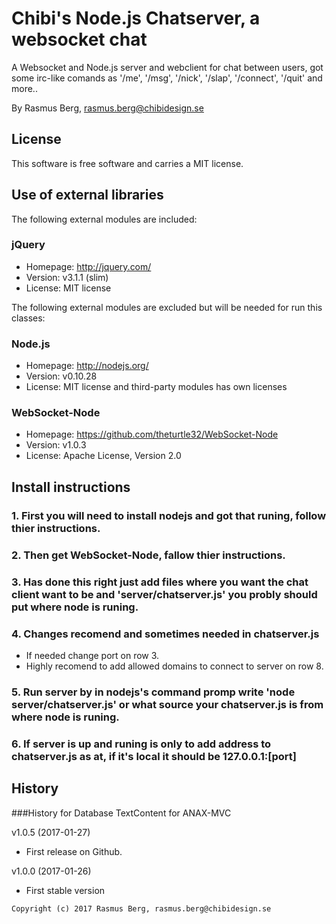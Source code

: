 Chibi's Node.js Chatserver, a websocket chat
============================================

A Websocket and Node.js server and webclient for chat between users,
got some irc-like comands as '/me', '/msg', '/nick', '/slap', '/connect', '/quit' and more..


By Rasmus Berg, rasmus.berg@chibidesign.se


License
------------------

This software is free software and carries a MIT license.


Use of external libraries
-----------------------------------

The following external modules are included:

### jQuery
* Homepage: http://jquery.com/
* Version: v3.1.1 (slim)
* License: MIT license

The following external modules are excluded but will be needed for run this classes:

### Node.js
* Homepage: http://nodejs.org/
* Version: v0.10.28 
* License: MIT license and third-party modules has own licenses

### WebSocket-Node
* Homepage: https://github.com/theturtle32/WebSocket-Node
* Version: v1.0.3
* License: Apache License, Version 2.0


Install instructions
--------------------

### 1. First you will need to install nodejs and got that runing, follow thier instructions.

### 2. Then get WebSocket-Node, fallow thier instructions.

### 3. Has done this right just add files where you want the chat client want to be and 'server/chatserver.js' you probly should put where node is runing.

### 4. Changes recomend and sometimes needed in chatserver.js

* If needed change port on row 3.
* Highly recomend to add allowed domains to connect to server on row 8.

### 5. Run server by in nodejs's command promp write 'node server/chatserver.js' or what source your chatserver.js is from where node is runing.

### 6. If server is up and runing is only to add address to chatserver.js as at, if it's local it should be 127.0.0.1:[port]


History
-----------------------------------

###History for Database TextContent for ANAX-MVC 

v1.0.5 (2017-01-27)

* First release on Github.

v1.0.0 (2017-01-26)

* First stable version

```
Copyright (c) 2017 Rasmus Berg, rasmus.berg@chibidesign.se
```
